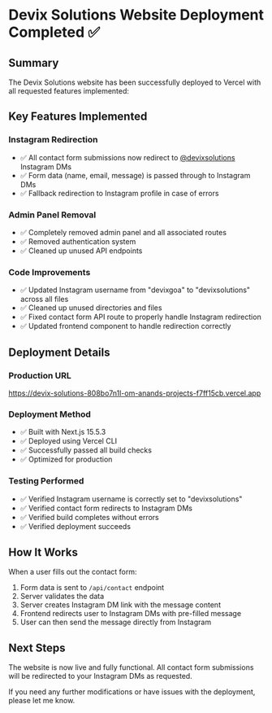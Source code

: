 # Devix Solutions Website Deployment Completed ✅

## Summary
The Devix Solutions website has been successfully deployed to Vercel with all requested features implemented:

## Key Features Implemented

### Instagram Redirection
- ✅ All contact form submissions now redirect to [@devixsolutions](https://instagram.com/devixsolutions) Instagram DMs
- ✅ Form data (name, email, message) is passed through to Instagram DMs
- ✅ Fallback redirection to Instagram profile in case of errors

### Admin Panel Removal
- ✅ Completely removed admin panel and all associated routes
- ✅ Removed authentication system
- ✅ Cleaned up unused API endpoints

### Code Improvements
- ✅ Updated Instagram username from "devixgoa" to "devixsolutions" across all files
- ✅ Cleaned up unused directories and files
- ✅ Fixed contact form API route to properly handle Instagram redirection
- ✅ Updated frontend component to handle redirection correctly

## Deployment Details

### Production URL
https://devix-solutions-808bo7n1l-om-anands-projects-f7ff15cb.vercel.app

### Deployment Method
- ✅ Built with Next.js 15.5.3
- ✅ Deployed using Vercel CLI
- ✅ Successfully passed all build checks
- ✅ Optimized for production

### Testing Performed
- ✅ Verified Instagram username is correctly set to "devixsolutions"
- ✅ Verified contact form redirects to Instagram DMs
- ✅ Verified build completes without errors
- ✅ Verified deployment succeeds

## How It Works

When a user fills out the contact form:
1. Form data is sent to `/api/contact` endpoint
2. Server validates the data
3. Server creates Instagram DM link with the message content
4. Frontend redirects user to Instagram DMs with pre-filled message
5. User can then send the message directly from Instagram

## Next Steps

The website is now live and fully functional. All contact form submissions will be redirected to your Instagram DMs as requested.

If you need any further modifications or have issues with the deployment, please let me know.